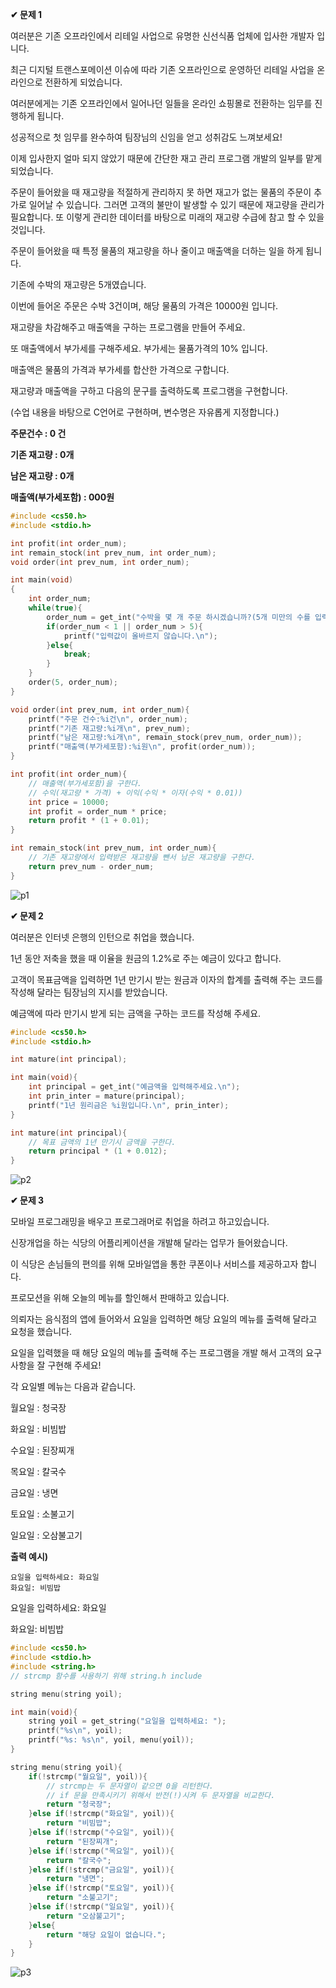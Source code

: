 **✔︎ 문제 1**



여러분은 기존 오프라인에서 리테일 사업으로 유명한 신선식품 업체에 입사한 개발자 입니다.

최근 디지털 트랜스포메이션 이슈에 따라 기존 오프라인으로 운영하던 리테일 사업을 온라인으로 전환하게 되었습니다.

여러분에게는 기존 오프라인에서 일어나던 일들을 온라인 쇼핑몰로 전환하는 임무를 진행하게 됩니다.

성공적으로 첫 임무를 완수하여 팀장님의 신임을 얻고 성취감도 느껴보세요!

 

이제 입사한지 얼마 되지 않았기 때문에 간단한 재고 관리 프로그램 개발의 일부를 맡게 되었습니다.

주문이 들어왔을 때 재고량을 적절하게 관리하지 못 하면 재고가 없는 물품의 주문이 추가로 일어날 수 있습니다. 그러면 고객의 불만이 발생할 수 있기 때문에 재고량을 관리가 필요합니다. 또 이렇게 관리한 데이터를 바탕으로 미래의 재고량 수급에 참고 할 수 있을 것입니다.

 

주문이 들어왔을 때 특정 물품의 재고량을 하나 줄이고 매출액을 더하는 일을 하게 됩니다.

 

기존에 수박의 재고량은 5개였습니다.

이번에 들어온 주문은 수박 3건이며, 해당 물품의 가격은 10000원 입니다.

재고량을 차감해주고 매출액을 구하는 프로그램을 만들어 주세요.

 

또 매출액에서 부가세를 구해주세요. 부가세는 물품가격의 10% 입니다.

매출액은 물품의 가격과 부가세를 합산한 가격으로 구합니다.

 

재고량과 매출액을 구하고 다음의 문구를 출력하도록 프로그램을 구현합니다.

(수업 내용을 바탕으로 C언어로 구현하며, 변수명은 자유롭게 지정합니다.)

 

**주문건수 : 0 건**

**기존 재고량 : 0개**

**남은 재고량 : 0개**

**매출액(부가세포함) : 000원**

 

 

```c
#include <cs50.h>
#include <stdio.h>

int profit(int order_num);
int remain_stock(int prev_num, int order_num);
void order(int prev_num, int order_num);

int main(void)
{
    int order_num;
    while(true){
        order_num = get_int("수박을 몇 개 주문 하시겠습니까?(5개 미만의 수를 입력해주세요)");
        if(order_num < 1 || order_num > 5){
            printf("입력값이 올바르지 않습니다.\n");
        }else{
            break;
        }
    }
    order(5, order_num);
}

void order(int prev_num, int order_num){
    printf("주문 건수:%i건\n", order_num);
    printf("기존 재고량:%i개\n", prev_num);
    printf("남은 재고량:%i개\n", remain_stock(prev_num, order_num));
    printf("매출액(부가세포함):%i원\n", profit(order_num));
}

int profit(int order_num){
    // 매출액(부가세포함)을 구한다.
    // 수익(재고량 * 가격) + 이익(수익 * 이자(수익 * 0.01))
    int price = 10000;
    int profit = order_num * price;
    return profit * (1 + 0.01);
}

int remain_stock(int prev_num, int order_num){
    // 기존 재고량에서 입력받은 재고량을 뺀서 남은 재고량을 구한다.
    return prev_num - order_num;
}

```

 ![p1](https://user-images.githubusercontent.com/50413112/105274586-d0464480-5be0-11eb-9a14-d50fc8fa4ebe.PNG)



**✔︎ 문제 2**

 

여러분은 인터넷 은행의 인턴으로 취업을 했습니다.

1년 동안 저축을 했을 때 이율을 원금의 1.2%로 주는 예금이 있다고 합니다.

고객이 목표금액을 입력하면 1년 만기시 받는 원금과 이자의 합계를 출력해 주는 코드를 작성해 달라는 팀장님의 지시를 받았습니다.

예금액에 따라 만기시 받게 되는 금액을 구하는 코드를 작성해 주세요.

 

 

```c
#include <cs50.h>
#include <stdio.h>

int mature(int principal);

int main(void){
    int principal = get_int("예금액을 입력해주세요.\n");
    int prin_inter = mature(principal);
    printf("1년 원리금은 %i원입니다.\n", prin_inter);
}

int mature(int principal){
    // 목표 금액의 1년 만기시 금액을 구한다.
    return principal * (1 + 0.012);
}

```

 

![p2](https://user-images.githubusercontent.com/50413112/105274588-d0dedb00-5be0-11eb-9a18-c6d7a87f22c7.PNG)



**✔︎ 문제 3**

 

모바일 프로그래밍을 배우고 프로그래머로 취업을 하려고 하고있습니다.

신장개업을 하는 식당의 어플리케이션을 개발해 달라는 업무가 들어왔습니다.

 

이 식당은 손님들의 편의를 위해 모바일앱을 통한 쿠폰이나 서비스를 제공하고자 합니다.

프로모션을 위해 오늘의 메뉴를 할인해서 판매하고 있습니다.

 

의뢰자는 음식점의 앱에 들어와서 요일을 입력하면 해당 요일의 메뉴를 출력해 달라고 요청을 했습니다.

요일을 입력했을 때 해당 요일의 메뉴를 출력해 주는 프로그램을 개발 해서 고객의 요구사항을 잘 구현해 주세요!

 

각 요일별 메뉴는 다음과 같습니다.

 

월요일 : 청국장

화요일 : 비빔밥

수요일 : 된장찌개

목요일 : 칼국수

금요일 : 냉면

토요일 : 소불고기

일요일 : 오삼불고기

 

**출력 예시)**

```markup
요일을 입력하세요: 화요일                                                                                               
화요일: 비빔밥
```

요일을 입력하세요: 화요일                                               

화요일: 비빔밥



```c
#include <cs50.h>
#include <stdio.h>
#include <string.h>
// strcmp 함수를 사용하기 위해 string.h include

string menu(string yoil);

int main(void){
    string yoil = get_string("요일을 입력하세요: ");
    printf("%s\n", yoil);
    printf("%s: %s\n", yoil, menu(yoil));
}

string menu(string yoil){
    if(!strcmp("월요일", yoil)){
        // strcmp는 두 문자열이 같으면 0을 리턴한다.
        // if 문을 만족시키기 위해서 반전(!)시켜 두 문자열을 비교한다.
        return "청국장";
    }else if(!strcmp("화요일", yoil)){
        return "비빔밥";
    }else if(!strcmp("수요일", yoil)){
        return "된장찌개";
    }else if(!strcmp("목요일", yoil)){
        return "칼국수";
    }else if(!strcmp("금요일", yoil)){
        return "냉면";
    }else if(!strcmp("토요일", yoil)){
        return "소불고기";
    }else if(!strcmp("일요일", yoil)){
        return "오삼불고기";
    }else{
        return "해당 요일이 없습니다.";
    }
}
```

![p3](https://user-images.githubusercontent.com/50413112/105274582-cf151780-5be0-11eb-8443-fe5dce1f6c9f.PNG)